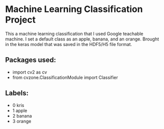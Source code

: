 # Machine Learning Classification Project
This a machine learning classification that I used Google teachable machine. I set a default class as an apple, banana, and an orange. Brought in the keras model that was saved in the HDF5/H5 file format.

## Packages used:
 * import cv2 as cv
 * from cvzone.ClassificationModule import Classifier
 
 ## Labels:
  * 0 kris
  * 1 apple
  * 2 banana
  * 3 orange

